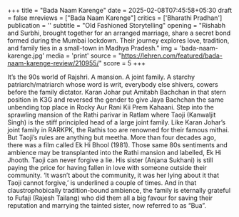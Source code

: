 +++
title = "Bada Naam Karenge"
date = 2025-02-08T07:45:58+05:30
draft = false
mreviews = ["Bada Naam Karenge"]
critics = ['Bharathi Pradhan']
publication = ''
subtitle = "Old Fashioned Storytelling"
opening = "Rishabh and Surbhi, brought together for an arranged marriage, share a secret bond formed during the Mumbai lockdown. Their journey explores love, tradition, and family ties in a small-town in Madhya Pradesh."
img = 'bada-naam-karenge.jpg'
media = 'print'
source = "https://lehren.com/featured/bada-naam-karenge-review/210955/"
score = 5
+++

It’s the 90s world of Rajshri. A mansion. A joint family. A starchy patriarch/matriarch whose word is writ, everybody else shivers, cowers before the family dictator. Karan Johar put Amitabh Bachchan in that stern position in K3G and reversed the gender to give Jaya Bachchan the same unbending top place in Rocky Aur Rani Kii Prem Kahaani. Step into the sprawling mansion of the Rathi parivar in Ratlam where Taoji (Kanwaljit Singh) is the stiff principled head of a large joint family. Like Karan Johar’s joint family in RARKPK, the Rathis too are renowned for their famous mithai. But Taoji’s rules are anything but meetha. More than four decades ago, there was a film called Ek Hi Bhool (1981). Those same 80s sentiments and ambience may be transplanted into the Rathi mansion and labelled, Ek Hi Jhooth. Taoji can never forgive a lie. His sister (Anjana Sukhani) is still paying the price for having fallen in love with someone outside their community. ‘It wasn’t about the community, it was her lying about it that Taoji cannot forgive,’ is underlined a couple of times. And in that claustrophobically tradition-bound ambience, the family is eternally grateful to Fufaji (Rajesh Tailang) who did them all a big favour for saving their reputation and marrying the tainted sister, now referred to as “Bua”.

